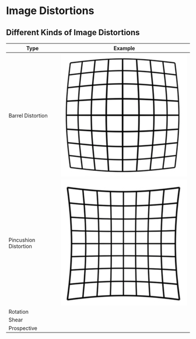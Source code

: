 # Image Distortions
## Different Kinds of Image Distortions
|Type|Example|
|---|---|
|Barrel Distortion|<img width="400" src="./static/images/barrel.png">|
|Pincushion Distortion|<img width="400" src="./static/images/pincushion.png">|
|Rotation||
|Shear||
|Prospective||
